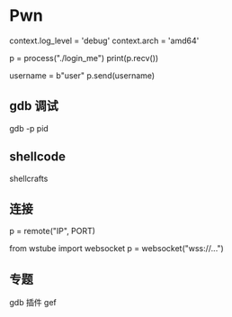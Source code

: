 # Pwn

context.log_level = 'debug'
context.arch = 'amd64'

p = process("./login_me")
print(p.recv())

username = b"user"
p.send(username)

## gdb 调试

gdb -p pid

## shellcode

shellcrafts

## 连接

p = remote("IP", PORT)

from wstube import websocket
p = websocket("wss://...")

## 专题

gdb 插件 gef
